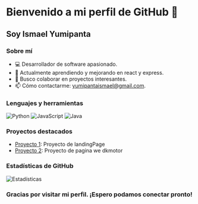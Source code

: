 
# Bienvenido a mi perfil de GitHub 👋

## Soy Ismael Yumipanta

### Sobre mí
- 💻 Desarrollador de software apasionado.
- 🌱 Actualmente aprendiendo y mejorando en react y express.
- 👯 Busco colaborar en proyectos interesantes.
- 📫 Cómo contactarme: yumipantaismael@gmail.com.

### Lenguajes y herramientas
![Python](https://img.shields.io/badge/Python-3776AB?style=for-the-badge&logo=python&logoColor=white)
![JavaScript](https://img.shields.io/badge/JavaScript-F7DF1E?style=for-the-badge&logo=javascript&logoColor=black)
![Java](https://img.shields.io/badge/Java-ED8B00?style=for-the-badge&logo=java&logoColor=white)


### Proyectos destacados
- [Proyecto 1](https://github.com/IsmaelYumi/LandingPage): Proyecto de landingPage
- [Proyecto 2](https://github.com/IsmaelYumi/DKMotor): Proyecto de pagina we dkmotor

### Estadísticas de GitHub
![Estadísticas](https://github-readme-stats.vercel.app/api?username=IsmaelYumi&show_icons=true&theme=radical)
### Gracias por visitar mi perfil. ¡Espero podamos conectar pronto!


